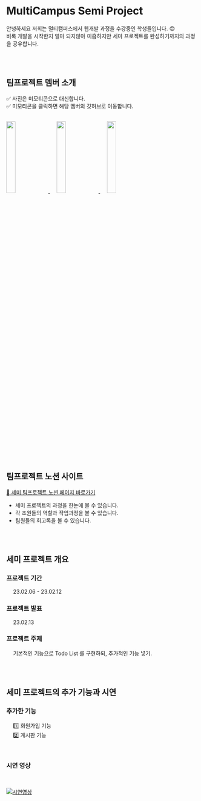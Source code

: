 <br>

# MultiCampus Semi Project
안녕하세요 저희는 멀티캠퍼스에서 웹개발 과정을 수강중인 학생들입니다. :blush: 
<br>
비록 개발을 시작한지 얼마 되지않아 미흡하지만 세미 프로젝트를 완성하기까지의 과정을 공유합니다.

<br>
<br>

## 팀프로젝트 멤버 소개
:white_check_mark: 사진은 미모티콘으로 대신합니다.
<br>
:white_check_mark: 미모티콘을 클릭하면 해당 멤버의 깃허브로 이동합니다.

<br>

<a href="http://github.com/sieunnnn">
	<img src="https://user-images.githubusercontent.com/119668620/218918266-537e18dc-3d8d-47ed-9f81-f66b705821c5.png" width="22%" height="22%" "시은 조장의 깃허브 바로가기">
<a>
&emsp;
<a href="https://github.com/workbjh">
	<img src="https://user-images.githubusercontent.com/119668620/218918260-8c98b45d-7511-4014-8638-1d10eba78fc0.png" width="22%" height="22%" "재현 조원의 깃허브 바로가기">
<a>  
&emsp;
<a href="https://github.com/Joongjii">
	<img src="https://user-images.githubusercontent.com/119668620/218946773-e13b4aa2-b306-4a51-b0d8-eaaefde2a3be.png" width="22%" height="22%" "현중 조원의 깃허브 바로가기">
<a>


<br>
<br>
<br>


## 팀프로젝트 노션 사이트
[🔗 세미 팀프로젝트 노션 페이지 바로가기](https://sieun96.notion.site/1-7b51803337674e8a900b56bc65759c72 "🔗 세미 팀프로젝트 노션 페이지 바로가기")
- 세미 프로젝트의 과정을 한눈에 볼 수 있습니다.
- 각 조원들의 역할과 작업과정을 볼 수 있습니다.
- 팀원들의 회고록을 볼 수 있습니다.

<br>
<br>

## 세미 프로젝트 개요
### 프로젝트 기간
&emsp; 23.02.06 - 23.02.12
### 프로젝트 발표
&emsp; 23.02.13
### 프로젝트 주제
&emsp; 기본적인 기능으로 Todo List 를 구현하되, 추가적인 기능 넣기.

<br>
<br>


## 세미 프로젝트의 추가 기능과 시연
### 추가한 기능
&emsp; :one: 회원가입 기능
<br>
&emsp; :two: 게시판 기능

<br>

### 시연 영상

<br>

[![시연영상](https://user-images.githubusercontent.com/119668620/218914622-413c68ed-a5db-4834-805c-8513d299882f.gif "시연영상")](https://user-images.githubusercontent.com/119668620/218914622-413c68ed-a5db-4834-805c-8513d299882f.gif "시연영상")

<br>
<br>
<br>
<br>
